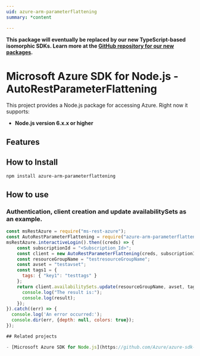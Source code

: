 ```yaml
---
uid: azure-arm-parameterflattening
summary: *content

---
```

**This package will eventually be replaced by our new TypeScript-based isomorphic SDKs. Learn more at the [GitHub repository for our new packages](https://github.com/Azure/azure-sdk-for-js).**
# Microsoft Azure SDK for Node.js - AutoRestParameterFlattening
This project provides a Node.js package for accessing Azure. Right now it supports:
- **Node.js version 6.x.x or higher**

## Features


## How to Install

```bash
npm install azure-arm-parameterflattening
```

## How to use

### Authentication, client creation and update availabilitySets as an example.

```javascript
const msRestAzure = require("ms-rest-azure");
const AutoRestParameterFlattening = require("azure-arm-parameterflattening");
msRestAzure.interactiveLogin().then((creds) => {
    const subscriptionId = "<Subscription_Id>";
    const client = new AutoRestParameterFlattening(creds, subscriptionId);
    const resourceGroupName = "testresourceGroupName";
    const avset = "testavset";
    const tags1 = {
      tags: { "key1": "testtags" }
    };
    return client.availabilitySets.update(resourceGroupName, avset, tags1).then((result) => {
      console.log("The result is:");
      console.log(result);
    });
}).catch((err) => {
  console.log('An error occurred:');
  console.dir(err, {depth: null, colors: true});
});

## Related projects

- [Microsoft Azure SDK for Node.js](https://github.com/Azure/azure-sdk-for-node)
